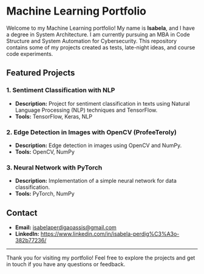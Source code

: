 # Machine Learning Portfolio

Welcome to my Machine Learning portfolio! My name is **Isabela**, and I have a degree in System Architecture. I am currently pursuing an MBA in Code Structure and System Automation for Cybersecurity. This repository contains some of my projects created as tests, late-night ideas, and course code experiments.

## Featured Projects

### 1. Sentiment Classification with NLP
- **Description:** Project for sentiment classification in texts using Natural Language Processing (NLP) techniques and TensorFlow.
- **Tools:** TensorFlow, Keras, NLP

### 2. Edge Detection in Images with OpenCV (ProfeeTeroly)
- **Description:** Edge detection in images using OpenCV and NumPy.
- **Tools:** OpenCV, NumPy

### 3. Neural Network with PyTorch
- **Description:** Implementation of a simple neural network for data classification.
- **Tools:** PyTorch, NumPy


## Contact
- **Email:** isabelaperdigaoassis@gmail.com
- **LinkedIn:** https://www.linkedin.com/in/isabela-perdig%C3%A3o-382b77236/

---

Thank you for visiting my portfolio! Feel free to explore the projects and get in touch if you have any questions or feedback.
